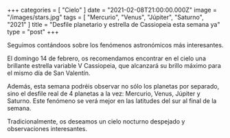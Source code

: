 +++
categories = [ "Cielo" ]
date = "2021-02-08T21:00:00.000Z"
image = "/images/stars.jpg"
tags = [ "Mercurio", "Venus", "Júpiter", "Saturno", "2021" ]
title = "Desfile planetario y estrella de Cassiopeia esta semana ya"
type = "post"
+++

Seguimos contándoos sobre los fenómenos astronómicos más interesantes.  
  
El domingo 14 de febrero, os recomendamos encontrar en el cielo una brillante estrella variable V Cassiopeia, que alcanzará su brillo máximo para el mismo día de San Valentín.  
  
Además, esta semana podréis observar no sólo los planetas por separado, sino el desfile real de 4 planetas a la vez: Mercurio, Venus, Júpiter y Saturno. Este fenómeno se verá mejor en las latitudes del sur al final de la semana.  
  
Tradicionalmente, os deseamos un cielo nocturno despejado y observaciones interesantes.

